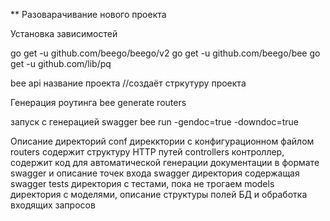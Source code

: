 ** Разоварачивание нового проекта

Установка зависимостей

go get -u github.com/beego/beego/v2
go get -u github.com/beego/bee
go get -u github.com/lib/pq

bee api  название проекта //создаёт стркутуру проекта

Генерация роутинга
bee generate routers

запуск с генерацией swagger
bee run -gendoc=true -downdoc=true

Описание директорий
conf                    дирекктории с конфигурационном файлом
routers                 содержит структуру HTTP путей
controllers              контроллер, содержит код для автоматической генерации документации в формате swagger и описание точек входа
swagger                 директория  содержащая swagger
tests                   директория с тестами, пока не трогаем
models                  директория с моделями, описание структуры полей БД и обработка входящих запросов 